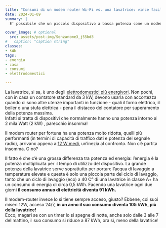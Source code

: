 ```yaml
---
title: "Consumi di un modem router Wi-Fi vs. una lavatrice: vince facile o no?"
date: 2024-01-09
summary: |
  E’ possibile che un piccolo dispositivo a bassa potenza come un modem router consumi più energia di un grande dispositivo di grande potenza come una lavatrice? Potenza ed energia sono concetti non sempre chiari a tutti... 

cover_image: # optional
  src: assets/post-img/Senzanome3_j55bd3
#   caption: "caption string"
classes:
- kWh
tags:
- energia
- casa
- consumi
- elettrodomestici

---
```


La lavatrice, si sa, è uno degli [elettrodomestici più energivori](https://www.ciaogreen.it/consumo-lavatrice-ecco-quanto-costa-il-tuo-bucato/). Non pochi, con in casa un contatore standard da 3 kW, devono usarla con accortezza quando ci sono altre utenze importanti in funzione - quali il forno elettrico, il boiler o una stufa elettrica - pena il distacco del contatore per superamento della potenza massima.  
Infatti si tratta di dispositivi che normalmente hanno una potenza intorno ai 2 mila Watt (2 kW) , parecchio insomma!

Il modem router per fortuna ha una potenza molto ridotta, quelli più performanti (in termini di capacità di traffico dati e potenza del segnale radio), arrivano appena a [12 W medi](https://www.gruppotim.it/content/dam/telecomitalia/documents/Sostenibilita/it/Stakeholder/ambiente/DA_modemadslfibra.pdf), un’inezia al confronto. Non c’è partita insomma. O no?

Il fatto è che c’è una grossa differenza tra potenza ed energia: l’energia è la potenza moltiplicata per il tempo di utilizzo del dispositivo. La grande potenza della lavatrice serve soprattutto per portare l’acqua di lavaggio a temperature elevate e questa è solo una piccola parte del ciclo di lavaggio, tanto che un ciclo di lavaggio (eco) a 40 C° di una lavatrice in classe A+ ha un consumo di energia di circa 0,5 kWh. Facendo una lavatrice ogni due giorni **il consumo annuo di elettricità diventa 91 kWh.**

Il modem-router invece lo si tiene sempre acceso, giusto? Ebbene, coi suoi miseri 12W, acceso 24/7, **in un anno il suo consumo diventa 105 kWh, più della lavatrice!**  
Ecco, magari se con un timer lo si spegne di notte, anche solo dalle 3 alle 7 del mattino, il suo consumo si riduce a 87 kWh, ora sì, meno della lavatrice!


<!--
  created 2024-01-09 13:18:29.134827 +0100 CET m=+0.128298792
-->